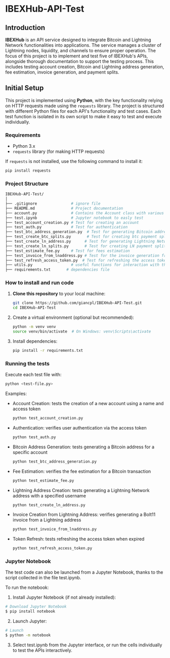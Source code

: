 # IBEXHub-API-Test

## Introduction

**IBEXHub** is an API service designed to integrate Bitcoin and Lightning Network functionalities into applications. The service manages a cluster of Lightning nodes, liquidity, and channels to ensure proper operation. The focus of this project is to implement and test five of IBEXHub's APIs, alongside thorough documentation to support the testing process. This includes testing account creation, Bitcoin and Lightning address generation, fee estimation, invoice generation, and payment splits.

## Initial Setup

This project is implemented using **Python**, with the key functionality relying on HTTP requests made using the `requests` library. The project is structured with different Python files for each API's functionality and test cases. Each test function is isolated in its own script to make it easy to test and execute individually.

### Requirements

- Python 3.x
- `requests` library (for making HTTP requests)
  
If `requests` is not installed, use the following command to install it:

```bash
pip install requests
```

### Project Structure
```bash
IBEXHub-API-Test/
│
├── .gitignore               # ignore file
├── README.md                # Project documentation
├── account.py               # Contains the Account class with various API methods
├── test.ipynb               # Jupyter notebook to easly test
├── test_account_creation.py # Test for creating an account
├── test_auth.py             # Test for authentication
├── test_btc_address_generation.py  # Test for generating Bitcoin addresses
├── test_create_btc_splits.py       # Test for creating btc payment splits
├── test_create_ln_address.py      # Test for generating Lightning Network addresses
├── test_create_ln_splits.py       # Test for creating LN payment splits
├── test_estimate_fee.py     # Test for fees estimation
├── test_invoice_from_lnaddress.py # Test for the invoice generation from a ln address
├── test_refresh_access_token.py  # Test for refreshing the access token
├── utils.py                 # useful functions for interaction with the API
├── requirements.txt       # dependencies file
```

### How to install and run code
1. **Clone this repository** to your local machine:
   ```bash
   git clone https://github.com/giancpl/IBEXHub-API-Test.git
   cd IBEXHub-API-Test 
   ```
2. Create a virtual environment (optional but recommended):
   ```bash
   python -m venv venv
   source venv/bin/activate  # On Windows: venv\Scripts\activate
   ```
3. Install dependencies:
   ```bash
   pip install -r requirements.txt
   ```

### Running the tests
Execute each test file with:
```bash
python <test-file.py>
```
Examples:
- Account Creation: tests the creation of a new account using a name and access token
  ```bash
  python test_account_creation.py
  ```
- Authentication: verifies user authentication via the access token
  ```bash
  python test_auth.py
  ```
- Bitcoin Address Generation: tests generating a Bitcoin address for a specific account
  ```bash
  python test_btc_address_generation.py
  ```
- Fee Estimation: verifies the fee estimation for a Bitcoin transaction
  ```bash
  python test_estimate_fee.py
  ```
- Lightning Address Creation: tests generating a Lightning Network address with a specified username
  ```bash
  python test_create_ln_address.py
  ```
- Invoice Creation from Lightning Address: verifies generating a Bolt11 invoice from a Lightning address
  ```bash
  python test_invoice_from_lnaddress.py
  ```
- Token Refresh: tests refreshing the access token when expired
  ```bash
  python test_refresh_access_token.py
  ```

### Jupyter Notebook
The test code can also be launched from a Jupyter Notebook, thanks to the script collected in the file test.ipynb.

To run the notebook:
1. Install Jupyter Notebook (if not already installed):
  ```bash
  # Download Jupyter Notebook
  $ pip install notebook
  ```
2. Launch Jupyter:
  ```bash
  # Launch
  $ python -m notebook
  ```
3. Select test.ipynb from the Jupyter interface, or run the cells individually to test the APIs interactively.

